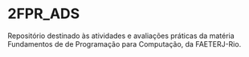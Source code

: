 # 2FPR_ADS
Repositório destinado às atividades e avaliações práticas da matéria Fundamentos de de Programação para Computação, da FAETERJ-Rio.
